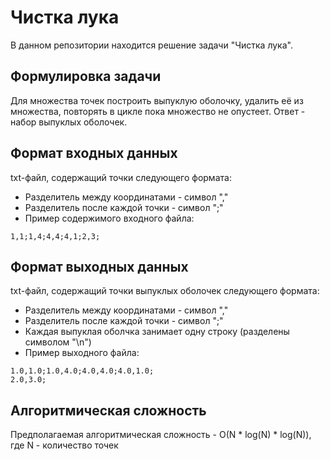 # Чистка лука
В данном репозитории находится решение задачи "Чистка лука".
## Формулировка задачи
Для множества точек построить выпуклую оболочку, удалить её из множества,
повторять в цикле пока множество не опустеет. Ответ - набор выпуклых
оболочек.
## Формат входных данных
txt-файл, содержащий точки следующего формата:
- Разделитель между координатами - символ ","
- Разделитель после каждой точки - символ ";"
- Пример содержимого входного файла:
```
1,1;1,4;4,4;4,1;2,3;
```
## Формат выходных данных
txt-файл, содержащий точки выпуклых оболочек следующего формата:
- Разделитель между координатами - символ ","
- Разделитель после каждой точки - символ ";"
- Каждая выпуклая оболчка занимает одну строку (разделены символом "\n")
- Пример выходного файла:
```
1.0,1.0;1.0,4.0;4.0,4.0;4.0,1.0;
2.0,3.0;

```
## Алгоритмическая сложность
Предполагаемая алгоритмическая сложность - O(N * log(N) * log(N)), где  N - количество точек 
